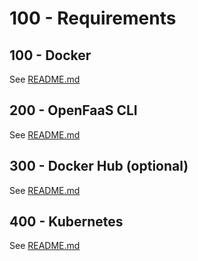 # 100 - Requirements

## 100 - Docker
See [README.md](./100/README.md)

## 200 - OpenFaaS CLI
See [README.md](./200/README.md)

## 300 - Docker Hub (optional)
See [README.md](./300/README.md)

## 400 - Kubernetes
See [README.md](./400/README.md)
